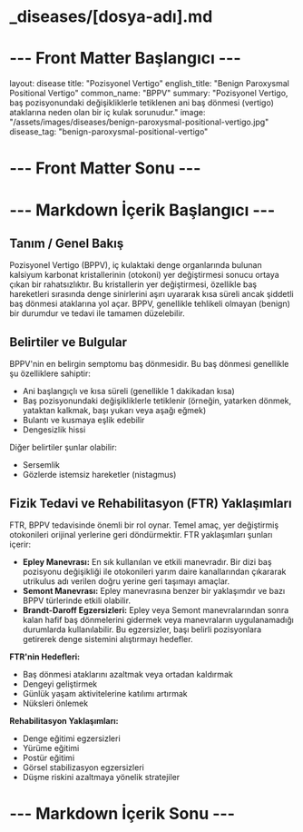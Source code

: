 # _diseases/[dosya-adı].md

# --- Front Matter Başlangıcı ---
layout: disease
title: "Pozisyonel Vertigo"
english_title: "Benign Paroxysmal Positional Vertigo"
common_name: "BPPV"
summary: "Pozisyonel Vertigo, baş pozisyonundaki değişikliklerle tetiklenen ani baş dönmesi (vertigo) ataklarına neden olan bir iç kulak sorunudur."
image: "/assets/images/diseases/benign-paroxysmal-positional-vertigo.jpg"
disease_tag: "benign-paroxysmal-positional-vertigo"
# --- Front Matter Sonu ---

# --- Markdown İçerik Başlangıcı ---

## Tanım / Genel Bakış

Pozisyonel Vertigo (BPPV), iç kulaktaki denge organlarında bulunan kalsiyum karbonat kristallerinin (otokoni) yer değiştirmesi sonucu ortaya çıkan bir rahatsızlıktır. Bu kristallerin yer değiştirmesi, özellikle baş hareketleri sırasında denge sinirlerini aşırı uyararak kısa süreli ancak şiddetli baş dönmesi ataklarına yol açar. BPPV, genellikle tehlikeli olmayan (benign) bir durumdur ve tedavi ile tamamen düzelebilir.

## Belirtiler ve Bulgular

BPPV'nin en belirgin semptomu baş dönmesidir. Bu baş dönmesi genellikle şu özelliklere sahiptir:

*   Ani başlangıçlı ve kısa süreli (genellikle 1 dakikadan kısa)
*   Baş pozisyonundaki değişikliklerle tetiklenir (örneğin, yatarken dönmek, yataktan kalkmak, başı yukarı veya aşağı eğmek)
*   Bulantı ve kusmaya eşlik edebilir
*   Dengesizlik hissi

Diğer belirtiler şunlar olabilir:

*   Sersemlik
*   Gözlerde istemsiz hareketler (nistagmus)

## Fizik Tedavi ve Rehabilitasyon (FTR) Yaklaşımları

FTR, BPPV tedavisinde önemli bir rol oynar. Temel amaç, yer değiştirmiş otokonileri orijinal yerlerine geri döndürmektir. FTR yaklaşımları şunları içerir:

*   **Epley Manevrası:** En sık kullanılan ve etkili manevradır. Bir dizi baş pozisyonu değişikliği ile otokonileri yarım daire kanallarından çıkararak utrikulus adı verilen doğru yerine geri taşımayı amaçlar.
*   **Semont Manevrası:** Epley manevrasına benzer bir yaklaşımdır ve bazı BPPV türlerinde etkili olabilir.
*   **Brandt-Daroff Egzersizleri:** Epley veya Semont manevralarından sonra kalan hafif baş dönmelerini gidermek veya manevraların uygulanamadığı durumlarda kullanılabilir. Bu egzersizler, başı belirli pozisyonlara getirerek denge sistemini alıştırmayı hedefler.

**FTR'nin Hedefleri:**

*   Baş dönmesi ataklarını azaltmak veya ortadan kaldırmak
*   Dengeyi geliştirmek
*   Günlük yaşam aktivitelerine katılımı artırmak
*   Nüksleri önlemek

**Rehabilitasyon Yaklaşımları:**

*   Denge eğitimi egzersizleri
*   Yürüme eğitimi
*   Postür eğitimi
*   Görsel stabilizasyon egzersizleri
*   Düşme riskini azaltmaya yönelik stratejiler

# --- Markdown İçerik Sonu ---